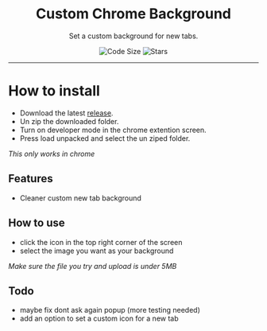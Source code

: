 <div align="center">
  <!-- Logo and Title -->
  <h1>Custom Chrome Background</h1>
  <p>Set a custom background for new tabs.</p>

<!-- Fancy badges -->
<img src="https://img.shields.io/github/languages/code-size/cqb13/Custom-Chrome-Background" alt="Code Size">
<img src="https://img.shields.io/github/stars/cqb13/Custom-Chrome-Background" alt="Stars">
</div>

<hr />

# How to install

- Download the latest [release](/../../releases).
- Un zip the downloaded folder.
- Turn on developer mode in the chrome extention screen.
- Press load unpacked and select the un ziped folder.

_This only works in chrome_

## Features

- Cleaner custom new tab background

## How to use

- click the icon in the top right corner of the screen
- select the image you want as your background

_Make sure the file you try and upload is under 5MB_

## Todo

- maybe fix dont ask again popup (more testing needed)
- add an option to set a custom icon for a new tab
